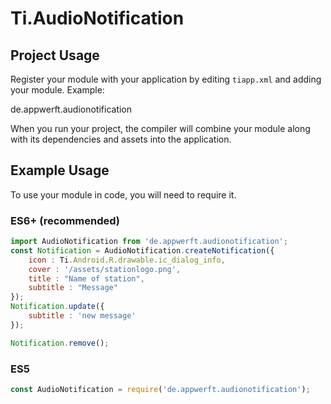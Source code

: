 # Ti.AudioNotification


## Project Usage

Register your module with your application by editing `tiapp.xml` and adding your module.
Example:

<modules>
  <module version="1.0.0">de.appwerft.audionotification</module>
</modules>

When you run your project, the compiler will combine your module along with its dependencies
and assets into the application.

## Example Usage

To use your module in code, you will need to require it.

### ES6+ (recommended)

```javascript
import AudioNotification from 'de.appwerft.audionotification';
const Notification = AudioNotification.createNotification({
	icon : Ti.Android.R.drawable.ic_dialog_info,
	cover : '/assets/stationlogo.png',
	title : "Name of station",
	subtitle : "Message"
});
Notification.update({
	subtitle : 'new message'
});

Notification.remove();


```

### ES5

```js
const AudioNotification = require('de.appwerft.audionotification');

```

